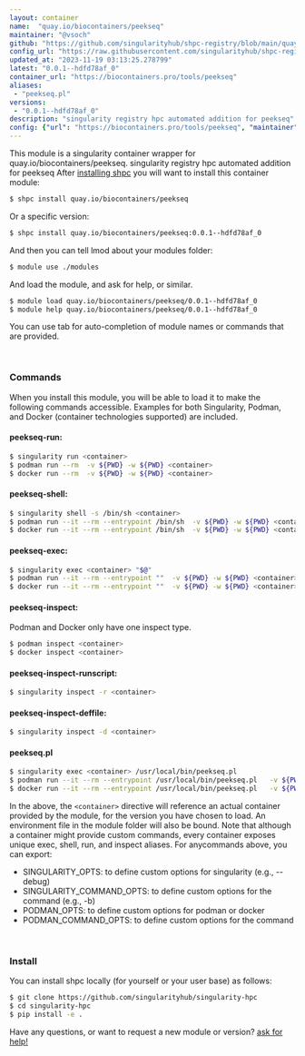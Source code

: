 ```yaml
---
layout: container
name:  "quay.io/biocontainers/peekseq"
maintainer: "@vsoch"
github: "https://github.com/singularityhub/shpc-registry/blob/main/quay.io/biocontainers/peekseq/container.yaml"
config_url: "https://raw.githubusercontent.com/singularityhub/shpc-registry/main/quay.io/biocontainers/peekseq/container.yaml"
updated_at: "2023-11-19 03:13:25.278799"
latest: "0.0.1--hdfd78af_0"
container_url: "https://biocontainers.pro/tools/peekseq"
aliases:
 - "peekseq.pl"
versions:
 - "0.0.1--hdfd78af_0"
description: "singularity registry hpc automated addition for peekseq"
config: {"url": "https://biocontainers.pro/tools/peekseq", "maintainer": "@vsoch", "description": "singularity registry hpc automated addition for peekseq", "latest": {"0.0.1--hdfd78af_0": "sha256:029fc652a4ac31451b44a51f06ab55866a80ef009cfcb83cbfeed526a0e02ab5"}, "tags": {"0.0.1--hdfd78af_0": "sha256:029fc652a4ac31451b44a51f06ab55866a80ef009cfcb83cbfeed526a0e02ab5"}, "docker": "quay.io/biocontainers/peekseq", "aliases": {"peekseq.pl": "/usr/local/bin/peekseq.pl"}}
---
```


This module is a singularity container wrapper for quay.io/biocontainers/peekseq.
singularity registry hpc automated addition for peekseq
After [installing shpc](#install) you will want to install this container module:


```bash
$ shpc install quay.io/biocontainers/peekseq
```

Or a specific version:

```bash
$ shpc install quay.io/biocontainers/peekseq:0.0.1--hdfd78af_0
```

And then you can tell lmod about your modules folder:

```bash
$ module use ./modules
```

And load the module, and ask for help, or similar.

```bash
$ module load quay.io/biocontainers/peekseq/0.0.1--hdfd78af_0
$ module help quay.io/biocontainers/peekseq/0.0.1--hdfd78af_0
```

You can use tab for auto-completion of module names or commands that are provided.

<br>

### Commands

When you install this module, you will be able to load it to make the following commands accessible.
Examples for both Singularity, Podman, and Docker (container technologies supported) are included.

#### peekseq-run:

```bash
$ singularity run <container>
$ podman run --rm  -v ${PWD} -w ${PWD} <container>
$ docker run --rm  -v ${PWD} -w ${PWD} <container>
```

#### peekseq-shell:

```bash
$ singularity shell -s /bin/sh <container>
$ podman run --it --rm --entrypoint /bin/sh  -v ${PWD} -w ${PWD} <container>
$ docker run --it --rm --entrypoint /bin/sh  -v ${PWD} -w ${PWD} <container>
```

#### peekseq-exec:

```bash
$ singularity exec <container> "$@"
$ podman run --it --rm --entrypoint ""  -v ${PWD} -w ${PWD} <container> "$@"
$ docker run --it --rm --entrypoint ""  -v ${PWD} -w ${PWD} <container> "$@"
```

#### peekseq-inspect:

Podman and Docker only have one inspect type.

```bash
$ podman inspect <container>
$ docker inspect <container>
```

#### peekseq-inspect-runscript:

```bash
$ singularity inspect -r <container>
```

#### peekseq-inspect-deffile:

```bash
$ singularity inspect -d <container>
```


#### peekseq.pl

```bash
$ singularity exec <container> /usr/local/bin/peekseq.pl
$ podman run --it --rm --entrypoint /usr/local/bin/peekseq.pl   -v ${PWD} -w ${PWD} <container> -c " $@"
$ docker run --it --rm --entrypoint /usr/local/bin/peekseq.pl   -v ${PWD} -w ${PWD} <container> -c " $@"
```



In the above, the `<container>` directive will reference an actual container provided
by the module, for the version you have chosen to load. An environment file in the
module folder will also be bound. Note that although a container
might provide custom commands, every container exposes unique exec, shell, run, and
inspect aliases. For anycommands above, you can export:

 - SINGULARITY_OPTS: to define custom options for singularity (e.g., --debug)
 - SINGULARITY_COMMAND_OPTS: to define custom options for the command (e.g., -b)
 - PODMAN_OPTS: to define custom options for podman or docker
 - PODMAN_COMMAND_OPTS: to define custom options for the command

<br>

### Install

You can install shpc locally (for yourself or your user base) as follows:

```bash
$ git clone https://github.com/singularityhub/singularity-hpc
$ cd singularity-hpc
$ pip install -e .
```

Have any questions, or want to request a new module or version? [ask for help!](https://github.com/singularityhub/singularity-hpc/issues)